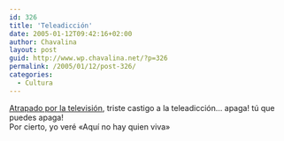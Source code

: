 ```yaml
---
id: 326
title: 'Teleadicción'
date: 2005-01-12T09:42:16+02:00
author: Chavalina
layout: post
guid: http://www.wp.chavalina.net/?p=326
permalink: /2005/01/12/post-326/
categories:
  - Cultura
---
```

<a href="http://atalaya.blogalia.com//historias/25344" target="_blank">Atrapado por la televisión</a>, triste castigo a la teleadicción… apaga! t&uacute; que puedes apaga!  
Por cierto, yo veré «Aquí no hay quien viva»